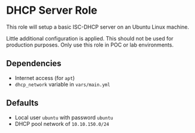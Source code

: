 # DHCP Server Role
This role will setup a basic ISC-DHCP server on an Ubuntu Linux machine. 

Little additional configuration is applied. This should not be used for production purposes. Only use this role in POC or lab environments.

## Dependencies
* Internet access (for `apt`)
* `dhcp_network` variable in `vars/main.yml`

## Defaults
* Local user `ubuntu` with password `ubuntu`
* DHCP pool network of `10.10.150.0/24`
